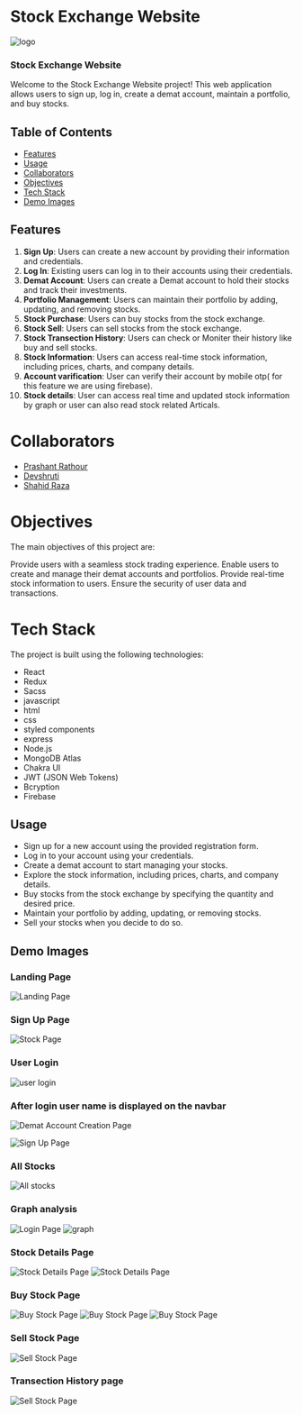 

# Stock Exchange Website
![logo](https://github.com/Prashantrathour/stoic-sack-3017/assets/112960345/339f5f1e-0dc7-4479-8bff-3fd0a822daba)
### Stock Exchange Website

Welcome to the Stock Exchange Website project! This web application allows users to sign up, log in, create a demat account, maintain a portfolio, and buy stocks.

## Table of Contents

- [Features](#features)
- [Usage](#usage)
- [Collaborators](#collaborators)
- [Objectives](#objectives)
- [Tech Stack](#tech-stack)
- [Demo Images](#demo-images)



## Features

1. **Sign Up**: Users can create a new account by providing their information and credentials.
2. **Log In**: Existing users can log in to their accounts using their credentials.
3. **Demat Account**: Users can create a Demat account to hold their stocks and track their investments.
4. **Portfolio Management**: Users can maintain their portfolio by adding, updating, and removing stocks.
5. **Stock Purchase**: Users can buy stocks from the stock exchange.
6. **Stock Sell**: Users can sell stocks from the stock exchange.
7. **Stock Transection History**: Users can check or Moniter their history like  buy and sell stocks.
8. **Stock Information**: Users can access real-time stock information, including prices, charts, and company details.
9. **Account varification**: User can verify their account by mobile otp( for this feature we are using firebase).
10. **Stock details**: User can access real time and updated stock information by graph or user can also read stock related Articals.


# Collaborators
- [Prashant Rathour](https://github.com/Prashantrathour)
- [Devshruti](https://github.com/devshruti)
- [Shahid Raza](https://github.com/Shahid0143)

# Objectives
The main objectives of this project are:

Provide users with a seamless stock trading experience.
Enable users to create and manage their demat accounts and portfolios.
Provide real-time stock information to users.
Ensure the security of user data and transactions.
# Tech Stack
The project is built using the following technologies:

- React
- Redux
- Sacss
- javascript
- html
- css
- styled components
- express
- Node.js
- MongoDB Atlas
- Chakra UI
- JWT (JSON Web Tokens)
- Bcryption
- Firebase
## Usage

- Sign up for a new account using the provided registration form.
- Log in to your account using your credentials.
- Create a demat account to start managing your stocks.
- Explore the stock information, including prices, charts, and company details.
- Buy stocks from the stock exchange by specifying the quantity and desired price.
- Maintain your portfolio by adding, updating, or removing stocks.
- Sell your stocks when you decide to do so.
## Demo Images

### Landing Page
![Landing Page](https://ik.imagekit.io/ntmgxa7c6/tradehub_images/Screenshot__772_.png?updatedAt=1688662062553)

### Sign Up Page
![Stock Page](https://ik.imagekit.io/ntmgxa7c6/tradehub_images/Screenshot__778_.png?updatedAt=1688662109188)
### User Login
![user login](https://ik.imagekit.io/ntmgxa7c6/tradehub_images/Screenshot__773_.png?updatedAt=1688662147504)

### After login user name is displayed on the navbar
![Demat Account Creation Page](https://ik.imagekit.io/ntmgxa7c6/tradehub_images/Screenshot__775_.png?updatedAt=1688662072746)

![Sign Up Page](https://ik.imagekit.io/ntmgxa7c6/tradehub_images/Screenshot__774_.png?updatedAt=1688662069960)
### All Stocks

![All stocks](https://ik.imagekit.io/ntmgxa7c6/tradehub_images/Screenshot__776_.png?updatedAt=1688662139261)
### Graph analysis
![Login Page](https://ik.imagekit.io/ntmgxa7c6/tradehub_images/Screenshot__789_.png?updatedAt=1688662070511)
![graph](https://ik.imagekit.io/ntmgxa7c6/tradehub_images/Screenshot__784_.png?updatedAt=1688662156861)

### Stock Details Page
![Stock Details Page](https://github.com/Prashantrathour/stoic-sack-3017/assets/112960345/bb432e6e-b016-4d33-b0e8-e6b42b6fe8fd)
![Stock Details Page](https://ik.imagekit.io/ntmgxa7c6/tradehub_images/Screenshot__785_.png?updatedAt=1688662120866)

### Buy Stock Page
![Buy Stock Page](https://ik.imagekit.io/ntmgxa7c6/tradehub_images/Screenshot__788_.png?updatedAt=1688662117688)
![Buy Stock Page](https://ik.imagekit.io/ntmgxa7c6/tradehub_images/Screenshot__786_.png?updatedAt=1688662148243)
![Buy Stock Page](https://ik.imagekit.io/ntmgxa7c6/tradehub_images/Screenshot__787_.png?updatedAt=1688662153211)


### Sell Stock Page
![Sell Stock Page](https://ik.imagekit.io/ntmgxa7c6/tradehub_images/Screenshot__779_.png?updatedAt=1688662142258)
### Transection History page
![Sell Stock Page](https://ik.imagekit.io/ntmgxa7c6/tradehub_images/Screenshot__780_.png?updatedAt=1688662145483)



